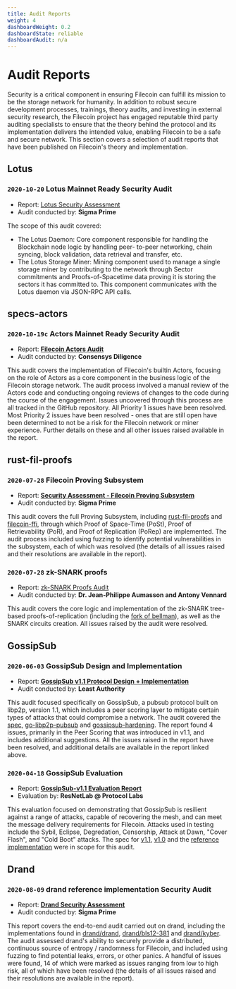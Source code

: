 ```yaml
---
title: Audit Reports
weight: 4
dashboardWeight: 0.2
dashboardState: reliable
dashboardAudit: n/a
---
```


# Audit Reports

Security is a critical component in ensuring Filecoin can fulfill its mission to be the storage network for humanity. In addition to robust secure development processes, trainings, theory audits, and investing in external security research, the Filecoin project has engaged reputable third party auditing specialists to ensure that the theory behind the protocol and its implementation delivers the intended value, enabling Filecoin to be a safe and secure network. This section covers a selection of audit reports that have been published on Filecoin's theory and implementation.

## Lotus

### `2020-10-20` Lotus Mainnet Ready Security Audit

- Report: [Lotus Security Assessment](https://drive.google.com/file/d/1pJnvxlz4ie9oB4NyzPRsTfs0QgYWaDdW/view)
- Audit conducted by: **Sigma Prime**

The scope of this audit covered:
- The Lotus Daemon: Core component responsible for handling the Blockchain node logic by handling peer- to-peer networking, chain syncing, block validation, data retrieval and transfer, etc.
- The Lotus Storage Miner: Mining component used to manage a single storage miner by contributing to the network through Sector commitments and Proofs-of-Spacetime data proving it is storing the sectors it has committed to. This component communicates with the Lotus daemon via JSON-RPC API calls.

## specs-actors

### `2020-10-19c` Actors Mainnet Ready Security Audit

- Report: [**Filecoin Actors Audit**](https://diligence.consensys.net/audits/2020/09/filecoin-actors/)
- Audit conducted by: **Consensys Diligence**

This audit covers the implementation of Filecoin's builtin Actors, focusing on the role of Actors as a core component in the business logic of the Filecoin storage network. The audit process involved a manual review of the Actors code and conducting ongoing reviews of changes to the code during the course of the engagement. Issues uncovered through this process are all tracked in the GitHub repository. All Priority 1 issues have been resolved. Most Priority 2 issues have been resolved - ones that are still open have been determined to not be a risk for the Filecoin network or miner experience. Further details on these and all other issues raised available in the report. 

## rust-fil-proofs

### `2020-07-28` Filecoin Proving Subsystem

- Report: [**Security Assessment - Filecoin Proving Subsystem**](https://github.com/filecoin-project/rust-fil-proofs/blob/master/audits/Sigma-Prime-Protocol-Labs-Filecoin-Proofs-Security-Review-v2.1.pdf)
- Audit conducted by: **Sigma Prime**

This audit covers the full Proving Subsystem, including [rust-fil-proofs](https://github.com/filecoin-project/rust-fil-proofs) and [filecoin-ffi](https://github.com/filecoin-project/filecoin-ffi), through which Proof of Space-Time (PoSt), Proof of Retrievability (PoR), and Proof of Replication (PoRep) are implemented. The audit process included using fuzzing to identify potential vulnerabilities in the subsystem, each of which was resolved (the details of all issues raised and their resolutions are available in the report).

### `2020-07-28` zk-SNARK proofs

- Report: [zk-SNARK Proofs Audit](https://github.com/filecoin-project/rust-fil-proofs/blob/master/audits/protocolai-audit-20200728.pdf)
- Audit conducted by: **Dr. Jean-Philippe Aumasson and Antony Vennard**

This audit covers the core logic and implementation of the zk-SNARK tree-based proofs-of-replication (including the [fork of bellman](https://github.com/filecoin-project/bellman)), as well as the SNARK circuits creation. All issues raised by the audit were resolved.

## GossipSub

### `2020-06-03` GossipSub Design and Implementation

- Report: [**GossipSub v1.1 Protocol Design + Implementation**](https://gateway.ipfs.io/ipfs/QmWR376YyuyLewZDzaTHXGZr7quL5LB13HRFnNdSJ3CyXu/Least%20Authority%20-%20Gossipsub%20v1.1%20Final%20Audit%20Report%20%28v2%29.pdf)
- Audit conducted by: **Least Authority**

This audit focused specifically on GossipSub, a pubsub protocol built on libp2p, version 1.1, which includes a peer scoring layer to mitigate certain types of attacks that could compromise a network. The audit covered the [spec](https://github.com/libp2p/specs/blob/master/pubsub/gossipsub), [go-libp2p-pubsub](https://github.com/libp2p/go-libp2p-pubsub) and [gossipsub-hardening](https://github.com/libp2p/gossipsub-hardening/). The report found 4 issues, primarily in the Peer Scoring that was introduced in v1.1, and includes additional suggestions. All the issues raised in the report have been resolved, and additional details are available in the report linked above.

### `2020-04-18` GossipSub Evaluation

- Report: [**GossipSub-v1.1 Evaluation Report**](https://gateway.ipfs.io/ipfs/QmRAFP5DBnvNjdYSbWhEhVRJJDFCLpPyvew5GwCCB4VxM4)
- Evaluation by: **ResNetLab @ Protocol Labs**

This evaluation focused on demonstrating that GossipSub is resilient against a range of attacks, capable of recovering the mesh, and can meet the message delivery requirements for Filecoin. Attacks used in testing include the Sybil, Eclipse, Degredation, Censorship, Attack at Dawn, "Cover Flash", and "Cold Boot" attacks. The spec for [v1.1](https://github.com/libp2p/specs/blob/master/pubsub/gossipsub/gossipsub-v1.1.md), [v1.0](https://github.com/libp2p/specs/blob/master/pubsub/gossipsub/gossipsub-v1.0.md) and the [reference implementation](https://github.com/libp2p/go-libp2p-pubsub) were in scope for this audit.

## Drand

### `2020-08-09` drand reference implementation Security Audit

- Report: [**Drand Security Assessment**](https://drive.google.com/file/d/1fCy1ynO78gJLCNbqBruzHx7bh72Tu-q2/view)
- Audit conducted by: **Sigma Prime**

This report covers the end-to-end audit carried out on drand, including the implementations found in [drand/drand](https://github.com/drand/drand), [drand/bls12-381](https://github.com/drand/bls12-381) and [drand/kyber](https://github.com/drand/kyber). The audit assessed drand's ability to securely provide a distributed, continuous source of entropy / randomness for Filecoin, and included using fuzzing to find potential leaks, errors, or other panics. A handful of issues were found, 14 of which were marked as issues ranging from low to high risk, all of which have been resolved (the details of all issues raised and their resolutions are available in the report).
